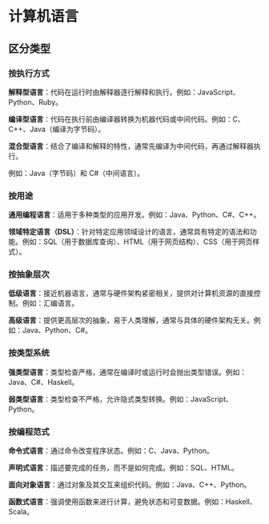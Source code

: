 # 计算机语言

## 区分类型

### 按执行方式

**解释型语言**：代码在运行时由解释器逐行解释和执行。例如：JavaScript、Python、Ruby。

**编译型语言**：代码在执行前由编译器转换为机器代码或中间代码。例如：C、C++、Java（编译为字节码）。

**混合型语言**：结合了编译和解释的特性，通常先编译为中间代码，再通过解释器执行。

例如：Java（字节码）和 C#（中间语言）。

### 按用途

**通用编程语言**：适用于多种类型的应用开发。例如：Java、Python、C#、C++。

**领域特定语言（DSL）**：针对特定应用领域设计的语言，通常具有特定的语法和功能。例如：SQL（用于数据库查询）、HTML（用于网页结构）、CSS（用于网页样式）。

### 按抽象层次

**低级语言**：接近机器语言，通常与硬件架构紧密相关，提供对计算机资源的直接控制。例如：汇编语言。

**高级语言**：提供更高层次的抽象，易于人类理解，通常与具体的硬件架构无关。例如：Java、Python、C#。

### 按类型系统

**强类型语言**：类型检查严格，通常在编译时或运行时会抛出类型错误。例如：Java、C#、Haskell。

**弱类型语言**：类型检查不严格，允许隐式类型转换。例如：JavaScript、Python。

### 按编程范式

**命令式语言**：通过命令改变程序状态。例如：C、Java、Python。

**声明式语言**：描述要完成的任务，而不是如何完成。例如：SQL、HTML。

**面向对象语言**：通过对象及其交互来组织代码。例如：Java、C++、Python。

**函数式语言**：强调使用函数来进行计算，避免状态和可变数据。例如：Haskell、Scala。


